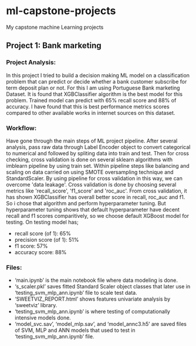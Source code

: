 # ml-capstone-projects
My capstone machine Learning projects

## Project 1: Bank marketing 
### Project Analysis:
In this project I tried to build a decision making ML model on a classification problem that can predict or decide whether a bank customer subscribe for term deposit plan or not. For this I am using Portuguese Bank marketing Dataset. It is found that XGBClassifier algorithm is the best model for this problem. Trained model can predict with 65% recall score and 88% of accuracy. I have found that this is best performance metrics scores compared to other available works in internet sources on this dataset.
### Workflow:
Have gone through the main steps of ML project pipeline. After several analysis, pass raw data through Label Encoder object to convert categorical to numerical and followed by spliting data into train and test. Then for cross checking, cross validation is done on several sklearn algorithms with imblearn pipeline by using train set. Within pipeline steps like balancing and scaling on data carried on using SMOTE oversampling technique and StandardScaler. By using pipeline for cross validation in this way, we can overcome 'data leakage'. Cross validation is done by choosing several metrics like 'recall_score', 'f1_score' and 'roc_auc'.
From cross validation, it has shown XGBClassifier has overall better score in recall, roc_auc and f1. So i chose that algorithm and perform hyperparameter tuning. But hyperparameter tuning shows that default hyperparameter have decent recall and f1 scores comparitively, so we choose default XGBoost model for testing. On testing model has;
- recall score (of 1): 65%
- precision score (of 1): 51%
- f1 score: 57%
- accuracy score: 88%
### Files:
-	‘main.ipynb’ is the main notebook file where data modeling  is done.
-	‘s_scaler.pkl’ saves fitted Standard Scaler object classes that later use in ‘testing_svm_mlp_ann.ipynb’ file to scale test data.
-	‘SWEETVIZ_REPORT.html’ shows features univariate analysis by ‘sweetviz’ library.
-	‘testing_svm_mlp_ann.ipynb’ is where testing of computationally intensive models done.
-	‘model_svc.sav’, ‘model_mlp.sav’, and ‘model_annc3.h5’ are saved files of SVM, MLP and ANN models that used to test in ‘testing_svm_mlp_ann.ipynb’ file.
